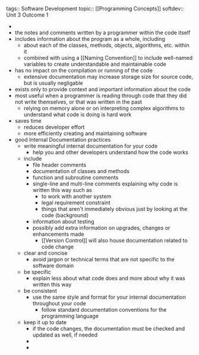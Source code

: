 tags:: Software Development
topic:: [[Programming Concepts]]
softdev:: Unit 3 Outcome 1

-
- the notes and comments written by a programmer within the code itself
- includes information about the program as a whole, including
	- about each of the classes, methods, objects, algorithms, etc. within it
	- combined with using a [[Naming Convention]] to include well-named variables to create understandable and maintainable code
- has no impact on the compilation or running of the code
	- extensive documentation may increase storage size for source code, but is usually negligable
- exists only to provide context and important information about the code
- most useful when a programmer is reading through code that they did not write themselves, or that was written in the past
	- relying on memory alone or on interpreting complex algorithms to understand what code is doing is hard work
- saves time
	- reduces developer effort
	- more efficiently creating and maintaining software
- good Internal Documentation practices
	- write meaningful internal documentation for your code
		- help you and other developers understand how the code works
	- include
		- file header comments
		- documentation of classes and methods
		- function and subroutine comments
		- single-line and multi-line comments explaining why code is written this way such as
			- to work with another system
			- legal requirement constraint
			- things that aren't immediately obvious just by looking at the code (background)
		- information about testing
		- possibly add extra information on upgrades, changes or enhancements made
			- [[Version Control]] will also house documentation related to code change
	- clear and concise
		- avoid jargon or technical terms that are not specific to the software domain
	- be specific
		- explain less about what code does and more about why it was written this way
	- be consistent
		- use the same style and format for your internal documentation throughout your code
			- follow standard documentation conventions for the programming language
	- keep it up to date
		- if the code changes, the documentation must be checked and updated as well, if needed
		-
		-